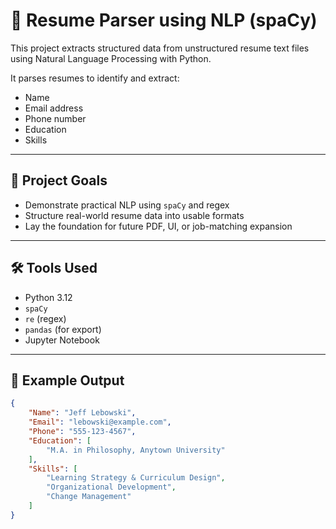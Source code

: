 # 🧾 Resume Parser using NLP (spaCy)

This project extracts structured data from unstructured resume text files using Natural Language Processing with Python.

It parses resumes to identify and extract:
- Name
- Email address
- Phone number
- Education
- Skills

---

## 🎯 Project Goals

- Demonstrate practical NLP using `spaCy` and regex
- Structure real-world resume data into usable formats
- Lay the foundation for future PDF, UI, or job-matching expansion

---

## 🛠️ Tools Used

- Python 3.12
- `spaCy`
- `re` (regex)
- `pandas` (for export)
- Jupyter Notebook

---

## 🧪 Example Output

```json
{
    "Name": "Jeff Lebowski",
    "Email": "lebowski@example.com",
    "Phone": "555-123-4567",
    "Education": [
        "M.A. in Philosophy, Anytown University"
    ],
    "Skills": [
        "Learning Strategy & Curriculum Design",
        "Organizational Development",
        "Change Management"
    ]
}
